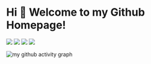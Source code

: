 # Hi 🎉 Welcome to my Github Homepage!

<p>
<img src="https://img.shields.io/static/v1?label=Program&message=Python&color=blue"/>
<img src="https://img.shields.io/static/v1?label=Program&message=Rust&color=blue"/>
<img src="https://img.shields.io/static/v1?label=Program&message=Cpp&color=blue"/>
<a href="https://blog.282994.xyz"><img src="https://img.shields.io/static/v1?label=Blog&message=Link&color=red"/></a>
</p>

![my github activity graph](https://github-readme-activity-graph.vercel.app/graph?username=yousaforever&custom_title=My%20Github%20Activity%20Graph&hide_border=true&theme=react-dark)
